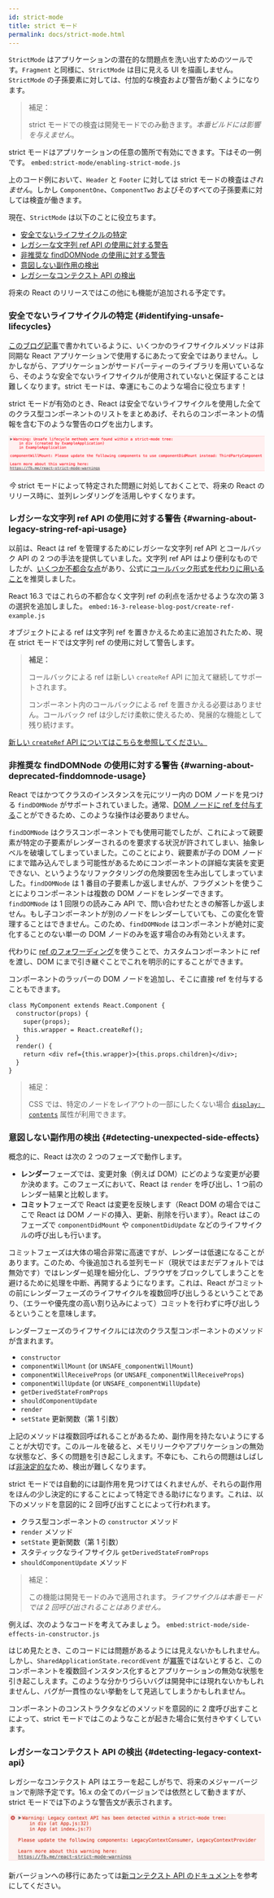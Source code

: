 ```yaml
---
id: strict-mode
title: strict モード
permalink: docs/strict-mode.html
---
```


`StrictMode` はアプリケーションの潜在的な問題点を洗い出すためのツールです。`Fragment` と同様に、`StrictMode` は目に見える UI を描画しません。`StrictMode` の子孫要素に対しては、付加的な検査および警告が動くようになります。

> 補足：
>
> strict モードでの検査は開発モードでのみ動きます。_本番ビルドには影響を与えません_。

strict モードはアプリケーションの任意の箇所で有効にできます。下はその一例です。
`embed:strict-mode/enabling-strict-mode.js`

上のコード例において、`Header` と `Footer` に対しては strict モードの検査は*されません*。しかし `ComponentOne`、`ComponentTwo` およびそのすべての子孫要素に対しては検査が働きます。

現在、`StrictMode` は以下のことに役立ちます。
* [安全でないライフサイクルの特定](#identifying-unsafe-lifecycles)
* [レガシーな文字列 ref API の使用に対する警告](#warning-about-legacy-string-ref-api-usage)
* [非推奨な findDOMNode の使用に対する警告](#warning-about-deprecated-finddomnode-usage)
* [意図しない副作用の検出](#detecting-unexpected-side-effects)
* [レガシーなコンテクスト API の検出](#detecting-legacy-context-api)

将来の React のリリースではこの他にも機能が追加される予定です。

### 安全でないライフサイクルの特定 {#identifying-unsafe-lifecycles}

[このブログ記事](/blog/2018/03/27/update-on-async-rendering.html)で書かれているように、いくつかのライフサイクルメソッドは非同期な React アプリケーションで使用するにあたって安全ではありません。しかしながら、アプリケーションがサードパーティーのライブラリを用いているなら、そのような安全でないライフサイクルが使用されていないと保証することは難しくなります。strict モードは、幸運にもこのような場合に役立ちます！

strict モードが有効のとき、React は安全でないライフサイクルを使用した全てのクラス型コンポーネントのリストをまとめあげ、それらのコンポーネントの情報を含む下のような警告のログを出力します。

![](../images/blog/strict-mode-unsafe-lifecycles-warning.png)

_今_ strict モードによって特定された問題に対処しておくことで、将来の React のリリース時に、並列レンダリングを活用しやすくなります。

### レガシーな文字列 ref API の使用に対する警告 {#warning-about-legacy-string-ref-api-usage}

以前は、React は ref を管理するためにレガシーな文字列 ref API とコールバック API の 2 つの手法を提供していました。文字列 ref API はより便利なものでしたが、[いくつか不都合な点](https://github.com/facebook/react/issues/1373)があり、公式に[コールバック形式を代わりに用いること](/docs/refs-and-the-dom.html#legacy-api-string-refs)を推奨しました。

React 16.3 ではこれらの不都合なく文字列 ref の利点を活かせるような次の第 3 の選択を追加しました。
`embed:16-3-release-blog-post/create-ref-example.js`

オブジェクトによる ref は文字列 ref を置きかえるため主に追加されたため、現在 strict モードでは文字列 ref の使用に対して警告します。

> **補足：**
>
> コールバックによる ref は新しい `createRef` API に加えて継続してサポートされます。
>
> コンポーネント内のコールバックによる ref を置きかえる必要はありません。コールバック ref は少しだけ柔軟に使えるため、発展的な機能として残り続けます。

[新しい `createRef` API についてはこちらを参照してください。](/docs/refs-and-the-dom.html)

### 非推奨な findDOMNode の使用に対する警告 {#warning-about-deprecated-finddomnode-usage}

React ではかつてクラスのインスタンスを元にツリー内の DOM ノードを見つける `findDOMNode` がサポートされていました。通常、[DOM ノードに ref を付与する](/docs/refs-and-the-dom.html#creating-refs)ことができるため、このような操作は必要ありません。

`findDOMNode` はクラスコンポーネントでも使用可能でしたが、これによって親要素が特定の子要素がレンダーされるのを要求する状況が許されてしまい、抽象レベルを破壊してしまっていました。このことにより、親要素が子の DOM ノードにまで踏み込んでしまう可能性があるためにコンポーネントの詳細な実装を変更できない、というようなリファクタリングの危険要因を生み出してしまっていました。`findDOMNode` は 1 番目の子要素しか返しませんが、フラグメントを使うことによりコンポーネントは複数の DOM ノードをレンダーできます。`findDOMNode` は 1 回限りの読みこみ API で、問い合わせたときの解答しか返しません。もし子コンポーネントが別のノードをレンダーしていても、この変化を管理することはできません。このため、`findDOMNode` はコンポーネントが絶対に変化することのない単一の DOM ノードのみを返す場合のみ有効といえます。

代わりに [ref のフォワーディング](/docs/forwarding-refs.html#forwarding-refs-to-dom-components)を使うことで、カスタムコンポーネントに ref を渡し、DOM にまで引き継ぐことでこれを明示的にすることができます。

コンポーネントのラッパーの DOM ノードを追加し、そこに直接 ref を付与することもできます。

```javascript{4,7}
class MyComponent extends React.Component {
  constructor(props) {
    super(props);
    this.wrapper = React.createRef();
  }
  render() {
    return <div ref={this.wrapper}>{this.props.children}</div>;
  }
}
```

> 補足：
>
> CSS では、特定のノードをレイアウトの一部にしたくない場合 [`display: contents`](https://developer.mozilla.org/en-US/docs/Web/CSS/display#display_contents) 属性が利用できます。

### 意図しない副作用の検出 {#detecting-unexpected-side-effects}

概念的に、React は次の 2 つのフェーズで動作します。
* **レンダー**フェーズでは、変更対象（例えば DOM）にどのような変更が必要か決めます。このフェーズにおいて、React は `render` を呼び出し、1 つ前のレンダー結果と比較します。
* **コミット**フェーズで React は変更を反映します（React DOM の場合ではここで React は DOM ノードの挿入、更新、削除を行います）。React はこのフェーズで `componentDidMount` や `componentDidUpdate` などのライフサイクルの呼び出しも行います。

コミットフェーズは大体の場合非常に高速ですが、レンダーは低速になることがあります。このため、今後追加される並列モード（現状ではまだデフォルトでは無効です）ではレンダー処理を細分化し、ブラウザをブロックしてしまうことを避けるために処理を中断、再開するようになります。これは、React がコミットの前にレンダーフェーズのライフサイクルを複数回呼び出しうるということであり、（エラーや優先度の高い割り込みによって）コミットを行わずに呼び出しうるということを意味します。

レンダーフェーズのライフサイクルには次のクラス型コンポーネントのメソッドが含まれます。
* `constructor`
* `componentWillMount` (or `UNSAFE_componentWillMount`)
* `componentWillReceiveProps` (or `UNSAFE_componentWillReceiveProps`)
* `componentWillUpdate` (or `UNSAFE_componentWillUpdate`)
* `getDerivedStateFromProps`
* `shouldComponentUpdate`
* `render`
* `setState` 更新関数（第 1 引数）

上記のメソッドは複数回呼ばれることがあるため、副作用を持たないようにすることが大切です。このルールを破ると、メモリリークやアプリケーションの無効な状態など、多くの問題を引き起こしえます。不幸にも、これらの問題はしばしば[非決定的な](https://en.wikipedia.org/wiki/Deterministic_algorithm)ため、検出が難しくなります。

strict モードでは自動的には副作用を見つけてはくれませんが、それらの副作用をほんの少し決定的にすることによって特定できる助けになります。これは、以下のメソッドを意図的に 2 回呼び出すことによって行われます。

* クラス型コンポーネントの `constructor` メソッド
* `render` メソッド
* `setState` 更新関数（第 1 引数）
* スタティックなライフサイクル `getDerivedStateFromProps`
* `shouldComponentUpdate` メソッド

> 補足：
>
> この機能は開発モードのみで適用されます。_ライフサイクルは本番モードでは 2 回呼び出されることはありません。_

例えば、次のようなコードを考えてみましょう。
`embed:strict-mode/side-effects-in-constructor.js`

はじめ見たとき、このコードには問題があるようには見えないかもしれません。しかし、`SharedApplicationState.recordEvent` が[冪等](https://en.wikipedia.org/wiki/Idempotence#Computer_science_meaning)ではないとすると、このコンポーネントを複数回インスタンス化するとアプリケーションの無効な状態を引き起こしえます。このような分かりづらいバグは開発中には現れないかもしれませんし、バグが一貫性のない挙動をして見逃してしまうかもしれません。

コンポーネントのコンストラクタなどのメソッドを意図的に 2 度呼び出すことによって、strict モードではこのようなことが起きた場合に気付きやすくしています。

### レガシーなコンテクスト API の検出 {#detecting-legacy-context-api}

レガシーなコンテクスト API はエラーを起こしがちで、将来のメジャーバージョンで削除予定です。16.x の全てのバージョンでは依然として動きますが、strict モードでは下のような警告文が表示されます。

![](../images/blog/warn-legacy-context-in-strict-mode.png)

新バージョンへの移行にあたっては[新コンテクスト API のドキュメント](/docs/context.html)を参考にしてください。
